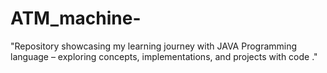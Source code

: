 # ATM_machine-
"Repository showcasing my learning journey with JAVA Programming language  – exploring concepts, implementations, and projects with code ."
